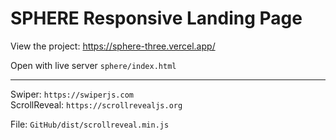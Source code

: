 # SPHERE Responsive Landing Page

View the project: https://sphere-three.vercel.app/  

Open with live server `sphere/index.html`

---

Swiper: `https://swiperjs.com`  
ScrollReveal: `https://scrollrevealjs.org`  

File: `GitHub/dist/scrollreveal.min.js`  
